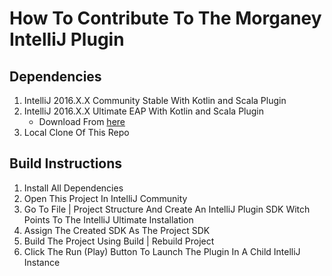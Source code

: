 # How To Contribute To The Morganey IntelliJ Plugin

## Dependencies 

1. IntelliJ 2016.X.X Community Stable With Kotlin and Scala Plugin
2. IntelliJ 2016.X.X Ultimate EAP With Kotlin and Scala Plugin 
	* Download From [here](https://confluence.jetbrains.com/display/IDEADEV/EAP)
3. Local Clone Of This Repo

## Build Instructions

1. Install All Dependencies
2. Open This Project In IntelliJ Community
3. Go To File | Project Structure And Create An IntelliJ Plugin SDK Witch Points To The IntelliJ Ultimate Installation
4. Assign The Created SDK As The Project SDK
5. Build The Project Using Build | Rebuild Project
6. Click The Run (Play) Button To Launch The Plugin In A Child IntelliJ Instance

